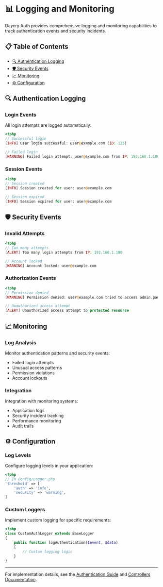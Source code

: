 # 📊 Logging and Monitoring

Daycry Auth provides comprehensive logging and monitoring capabilities to track authentication events and security incidents.

## 📋 Table of Contents

- [🔍 Authentication Logging](#-authentication-logging)
- [🛡️ Security Events](#️-security-events)
- [📈 Monitoring](#-monitoring)
- [⚙️ Configuration](#️-configuration)

## 🔍 Authentication Logging

### Login Events

All login attempts are logged automatically:

```php
<?php
// Successful login
[INFO] User login successful: user@example.com (ID: 123)

// Failed login
[WARNING] Failed login attempt: user@example.com from IP: 192.168.1.100
```

### Session Events

```php
<?php
// Session created
[INFO] Session created for user: user@example.com

// Session expired
[INFO] Session expired for user: user@example.com
```

## 🛡️ Security Events

### Invalid Attempts

```php
<?php
// Too many attempts
[ALERT] Too many login attempts from IP: 192.168.1.100

// Account locked
[WARNING] Account locked: user@example.com
```

### Authorization Events

```php
<?php
// Permission denied
[WARNING] Permission denied: user@example.com tried to access admin.panel

// Unauthorized access attempt
[ALERT] Unauthorized access attempt to protected resource
```

## 📈 Monitoring

### Log Analysis

Monitor authentication patterns and security events:

- Failed login attempts
- Unusual access patterns
- Permission violations
- Account lockouts

### Integration

Integration with monitoring systems:

- Application logs
- Security incident tracking
- Performance monitoring
- Audit trails

## ⚙️ Configuration

### Log Levels

Configure logging levels in your application:

```php
<?php
// In Config/Logger.php
'threshold' => [
    'auth' => 'info',
    'security' => 'warning',
]
```

### Custom Loggers

Implement custom logging for specific requirements:

```php
<?php
class CustomAuthLogger extends BaseLogger
{
    public function logAuthentication($event, $data)
    {
        // Custom logging logic
    }
}
```

---

For implementation details, see the [Authentication Guide](03-authentication.md) and [Controllers Documentation](05-controllers.md).
